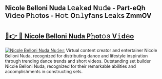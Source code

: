 ## Nicole Belloni Nuda L𝚎a𝚔ed N𝚞𝚍e - Part-eQh Vi𝚍𝚎o P𝚑𝚘tos - H𝚘𝚝 O𝚗𝚕yf𝚊ns L𝚎a𝚔s ZmmOV

# <h2><a href="http://kf24j6.oniu.top/?m=Nicole+Belloni+Nuda">🔗👉 🔴 Nicole Belloni Nuda P𝚑ot𝚘𝚜 V𝚒d𝚎o</a></h2>

[![Nicole Belloni Nuda Nu𝚍e𝚜](https://i.imgur.com/0qMVB7G.gif)](http://kf24j6.oniu.top/?m=Nicole+Belloni+Nuda)
Virtual content creator and entertainer Nicole Belloni Nuda, recognized for distributing dance and lifestyle inspiration through trending dance trends and short videos. Outstanding set builder Nicole Belloni Nuda, recognized for their remarkable abilities and accomplishments in constructing sets.  

